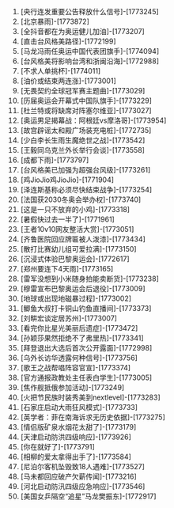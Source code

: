 
1. [央行连发重要公告释放什么信号]-[1773245]
1. [北京暴雨]-[1773872]
1. [全抖音都在为奥运健儿加油]-[1773207]
1. [直击台风格美路径]-[1772199]
1. [马龙冯雨任奥运中国代表团旗手]-[1774094]
1. [台风格美将影响台湾和浙闽沿海]-[1772988]
1. [不求人单挑杯]-[1774011]
1. [油价或结束两连涨]-[1773001]
1. [无畏契约全球冠军赛主题曲]-[1773029]
1. [历届奥运会开幕式中国队旗手]-[1773229]
1. [杜兰特或将缺席对阵塞尔维亚]-[1773027]
1. [奥运男足揭幕战：阿根廷vs摩洛哥]-[1773954]
1. [故宫辟谣太和殿广场装充电桩]-[1772735]
1. [少白李长生雨生魔绝世之战]-[1773542]
1. [王毅同乌克兰外长举行会谈]-[1773558]
1. [成都下雨]-[1773797]
1. [台风格美已加强为超强台风级]-[1773261]
1. [鸡JioJio鸡JioJio]-[1771904]
1. [泽连斯基称必须尽快结束战争]-[1773254]
1. [法国获2030冬奥会举办权]-[1773740]
1. [这是一只不放弃的小鸡]-[1773318]
1. [暑假快过去一半了]-[1771961]
1. [王者10v10网友整活大赏]-[1773051]
1. [齐鲁医院回应牌匾被人泼漆]-[1773434]
1. [散打比赛幼儿组可爱拉满]-[1773150]
1. [沉浸式体验巴黎奥运会]-[1772617]
1. [郑州要连下4天雨]-[1773165]
1. [雷军没想到小米随身拍能卖断货]-[1773238]
1. [穆雷宣布巴黎奥运会后退役]-[1773009]
1. [地球或出现地磁暴过程]-[1773002]
1. [鲫鱼大叔打卡铜山钓鱼直播间]-[1773373]
1. [刘畊宏谈定居苏州]-[1773007]
1. [看完你比星光美丽后遗症]-[1773472]
1. [孙颖莎果然拒绝不了弗里热]-[1773341]
1. [拜登退出大选后首次公开露面]-[1772998]
1. [乌外长访华透露何种信号]-[1773756]
1. [歌王之战帮唱阵容官宣]-[1773374]
1. [官方通报政教处主任表白学生]-[1773005]
1. [焦作舰抵俄参加活动]-[1773249]
1. [火把节民族时装秀美到nextlevel]-[1773283]
1. [石家庄启动大雨狂风模式]-[1773733]
1. [英学者：菲在南海诉求无历史依据]-[1773275]
1. [情侣版矿泉水烟花太甜了]-[1773179]
1. [天津启动防洪四级响应]-[1773926]
1. [你在就好了]-[1773791]
1. [相柳的爱太拿得出手了]-[1773584]
1. [尼泊尔客机坠毁致18人遇难]-[1773527]
1. [马未都回应破产欠薪传闻]-[1773216]
1. [河北启动防汛四级应急响应]-[1773546]
1. [美国女乒隔空“追星”马龙樊振东]-[1772917]